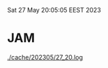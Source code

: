 Sat 27 May 20:05:05 EEST 2023
# JAM
<a href='./cache/202305/27_20.log'>./cache/202305/27_20.log</a>
